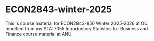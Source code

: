 # ECON2843-winter-2025
This is course material for ECON2843-850 Winter 2025-2026 at OU, modified from my STAT7055:Introductory Statistics for Business and Finance course material at ANU
